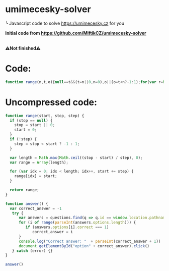 # umimecesky-solver
╰ Javascript code to solve https://umimecesky.cz for you <br>

**Initial code from https://github.com/MiftikCZ/umimecesky-solver**
<br> <br>

**⚠Not finished⚠**

# Code:
```js
function range(n,t,o){null==t&&(t=n||0,n=0),o||(o=t<n?-1:1);for(var r=Math.max(Math.ceil((t-n)/o),0),e=Array(r),a=0;a<r;a++,n+=o)e[a]=n;return e}function answer(){var n=-1;try{var t=questions.find((n=>n.id==window.location.pathname.split("/")[2]));for(i of range(parseInt(t.options.length)))1===t.options[i].correct&&(n=i);console.log("Correct answer: "+parseInt(n+1)),document.getElementById("option"+n).click()}catch(n){}}answer();
```

# Uncompressed code:

```js
function range(start, stop, step) {
  if (stop == null) {
    stop = start || 0;
    start = 0;
  }
  if (!step) {
    step = stop < start ? -1 : 1;
  }

  var length = Math.max(Math.ceil((stop - start) / step), 0);
  var range = Array(length);

  for (var idx = 0; idx < length; idx++, start += step) {
    range[idx] = start;
  }

  return range;
}

function answer() {
  var correct_answer = -1
   try {
      var answers = questions.find(q => q.id == window.location.pathname.split("/")[2])
      for (i of range(parseInt(answers.options.length))) {
         if (answers.options[i].correct === 1)
            correct_answer = i
      }
      console.log("Correct answer: "  + parseInt(correct_answer + 1))
      document.getElementById("option" + correct_answer).click()
   } catch (error) {}
}

answer()
```
